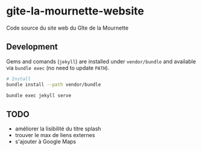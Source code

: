 # gite-la-mournette-website

Code source du site web du Gîte de la Mournette

## Development

Gems and comands (`jekyll`) are installed under `vendor/bundle`
and available via `bundle exec` (no need to update `PATH`).

```bash
# Install
bundle install --path vendor/bundle

bundle exec jekyll serve
```

## TODO

- améliorer la lisibilité du titre splash
- trouver le max de liens externes
- s'ajouter à Google Maps
